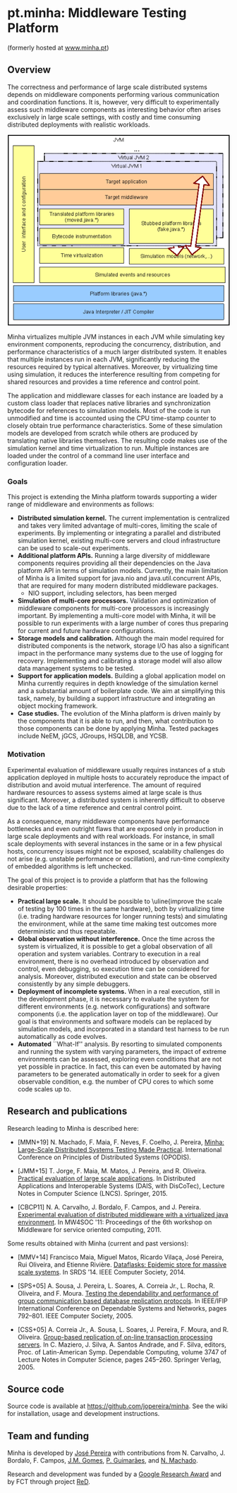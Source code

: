 # pt.minha: Middleware Testing Platform

(formerly hosted at www.minha.pt)

## Overview

The correctness and performance of large scale distributed systems depends on middleware components performing various communication and coordination functions. It is, however, very difficult to experimentally assess such middleware components as interesting behavior often arises exclusively in large scale settings, with costly and time consuming distributed deployments with realistic workloads.

![Architecture of Minha](arch.png)

Minha virtualizes multiple JVM instances in each JVM while simulating key environment components, reproducing the concurrency, distribution, and performance characteristics of a much larger distributed system. It enables that multiple instances run in each JVM, significantly reducing the resources required by typical alternatives. Moreover, by virtualizing time using simulation, it reduces the interference resulting from competing for shared resources and provides a time reference and control point.

The application and middleware classes for each instance are loaded by a custom class loader that replaces native libraries and synchronization bytecode for references to simulation models. Most of the code is run unmodified and time is accounted using the CPU time-stamp counter to closely obtain true performance characteristics. Some of these simulation models are developed from scratch while others are produced by translating native libraries themselves. The resulting code makes use of the simulation kernel and time virtualization to run. Multiple instances are loaded under the control of a command line user interface and configuration loader.

### Goals

This project is extending the Minha platform towards supporting a wider range of middleware and environments as follows:

* **Distributed simulation kernel.** The current implementation is centralized and takes very limited advantage of multi-cores, limiting the scale of experiments. By implementing or integrating a parallel and distributed simulation kernel, existing multi-core servers and cloud infrastructure can be used to scale-out experiments.
* **Additional platform APIs.** Running a large diversity of middleware components requires providing all their dependencies on the Java platform API in terms of simulation models. Currently, the main limitation of Minha is a limited support for java.nio and java.util.concurrent APIs, that are required for many modern distributed middleware packages.
  * NIO support, including selectors, has been merged
* **Simulation of multi-core processors.** Validation and optimization of middleware components for multi-core processors is increasingly important. By implementing a multi-core model with Minha, it will be possible to run experiments with a large number of cores thus preparing for current and future hardware configurations.
* **Storage models and calibration.** Although the main model required for distributed components is the network, storage I/O has also a significant impact in the performance many  systems due to the use of logging for recovery. Implementing and calibrating a storage model will also allow data management systems to be tested.
* **Support for application models.** Building a global application model on Minha currently requires in depth knowledge of the simulation kernel and a substantial amount of boilerplate code. We aim at simplifying this task, namely, by building a support infrastructure and integrating an object mocking framework.
* **Case studies.** The evolution of the Minha platform is driven mainly by the components that it is able to run, and then, what contribution to those components can be done by applying Minha. Tested packages include NeEM, jGCS, JGroups, HSQLDB, and YCSB.

### Motivation

Experimental evaluation of middleware usually requires instances of a stub application deployed in multiple hosts to accurately reproduce the impact of distribution and avoid mutual interference. The amount of required hardware resources to assess systems aimed at large scale is thus significant. Moreover, a distributed system is inherently difficult to observe due to the lack of a time reference and central control point.

As a consequence, many middleware components have performance bottlenecks and even outright flaws that are exposed only in production in large scale deployments and with real workloads. For instance, in small scale deployments with several instances in the same or in a few physical hosts, concurrency issues might not be exposed, scalability challenges do not arise (e.g. unstable performance or oscillation), and run-time complexity of embedded algorithms is left unchecked.

The goal of this project is to provide a platform that has the following desirable properties:

* **Practical large scale.** It should be possible to \uline{improve the scale of testing by 100 times in the same hardware}, both by virtualizing time (i.e. trading hardware resources for longer running tests) and simulating the environment, while at the same time making test outcomes more deterministic and thus repeatable.
* **Global observation without interference.** Once the time across the system is virtualized, it is possible to get a global observation of all operation and system variables. Contrary to execution in a real environment, there is no overhead introduced by observation and control, even debugging, so execution time can be considered for analysis. Moreover, distributed execution and state can be observed consistently by any simple debuggers.
* **Deployment of incomplete systems.** When in a real execution, still in the development phase, it is necessary to evaluate the system for different environments (e.g. network configurations) and software components (i.e. the application layer on top of the middleware). Our goal is that  environments and software models can be replaced by simulation models, and incorporated in a standard test harness to be run automatically as code evolves.
* **Automated** ``What-If'' analysis. By resorting to simulated components and running the system with varying parameters, the impact of extreme environments can be assessed, exploring even conditions that are not yet possible in practice. In fact, this can even be automated by having parameters to be generated automatically in order to seek for a given observable condition, e.g. the number of CPU cores to which some code scales up to.

## Research and publications

Research leading to Minha is described here:

* [MMN+19] N. Machado, F. Maia, F. Neves, F. Coelho, J. Pereira, [Minha: Large-Scale Distributed Systems Testing Made Practical](https://www.google.com/url?q=https%3A%2F%2Fdrops.dagstuhl.de%2Fopus%2Fvolltexte%2F2020%2F11797%2F&sa=D&sntz=1&usg=AOvVaw2CvMzdc0fa5uSrrai7MNPh). International Conference on Principles of Distributed Systems (OPODIS).

* [JMM+15] T. Jorge, F. Maia, M. Matos, J. Pereira, and R. Oliveira. [Practical evaluation of large scale applications](https://www.google.com/url?q=https%3A%2F%2Flink.springer.com%2Fcontent%2Fpdf%2F10.1007%2F978-3-319-19129-4_10.pdf&sa=D&sntz=1&usg=AOvVaw2gU1GOOnjuEP_J9D7Slc6B). In Distributed Applications and Interoperable Systems (DAIS, with DisCoTec), Lecture Notes in Computer Science (LNCS). Springer, 2015.

* [CBCP11] N. A. Carvalho, J. Bordalo, F. Campos, and J. Pereira. [Experimental evaluation of distributed middleware with a virtualized java environment](http://scholar.google.com/citations?view_op=view_citation&hl=en&user=0No68O8AAAAJ&cstart=60&citation_for_view=0No68O8AAAAJ:UHK10RUVsp4C). In MW4SOC '11: Proceedings of the 6th workshop on Middleware for service oriented computing, 2011.

Some results obtained with Minha (current and past versions):

* [MMV+14] Francisco Maia, Miguel Matos, Ricardo Vilaça, José Pereira, Rui Oliveira, and Etienne Rivière. [Dataflasks: Epidemic store for massive scale systems](https://www.google.com/url?q=https%3A%2F%2Fieeexplore.ieee.org%2Fdocument%2F6983382&sa=D&sntz=1&usg=AOvVaw2vDRw6cka7CQ44WGUZlgzw). In SRDS ’14. IEEE Computer Society, 2014.

* [SPS+05] A. Sousa, J. Pereira, L. Soares, A. Correia Jr., L. Rocha, R. Oliveira, and F. Moura. [Testing the dependability and performance of group communication based database replication protocols](http://scholar.google.com/citations?view_op=view_citation&hl=en&user=0No68O8AAAAJ&citation_for_view=0No68O8AAAAJ:dshw04ExmUIC). In IEEE/IFIP International Conference on Dependable Systems and Networks, pages 792–801. IEEE Computer Society, 2005.

* [CSS+05] A. Correia Jr., A. Sousa, L. Soares, J. Pereira, F. Moura, and R. Oliveira. [Group-based replication of on-line transaction processing servers](http://scholar.google.com/citations?view_op=view_citation&hl=en&user=0No68O8AAAAJ&citation_for_view=0No68O8AAAAJ:XiSMed-E-HIC). In C. Maziero, J. Silva, A. Santos Andrade, and F. Silva, editors, Proc. of Latin-American Symp. Dependable Computing, volume 3747 of Lecture Notes in Computer Science, pages 245–260. Springer Verlag, 2005.

## Source code

Source code is available at https://github.com/jopereira/minha. See the wiki for installation, usage and development instructions.

## Team and funding

Minha is developed by [José Pereira](https://github.com/jopereira) with contributions from N. Carvalho, J. Bordalo, F. Campos, [J.M. Gomes](https://github.com/pedro132), [P. Guimarães](https://github.com/pedro132), and [N. Machado](https://github.com/nunomachado).

Research and development was funded by a [Google Research Award](http://www.google.com/url?q=http%3A%2F%2Fgoogleresearch.blogspot.com%2F2012%2F07%2Fgoogle-research-awards-summer-2012.html&sa=D&sntz=1&usg=AOvVaw1FeHkSgH96x_SUzYRVWxUI) and by FCT through project [ReD](http://www.google.com/url?q=http%3A%2F%2Fred.lsd.di.uminho.pt&sa=D&sntz=1&usg=AOvVaw2vUOL-y8CbrUEVZcOnwwUf).

